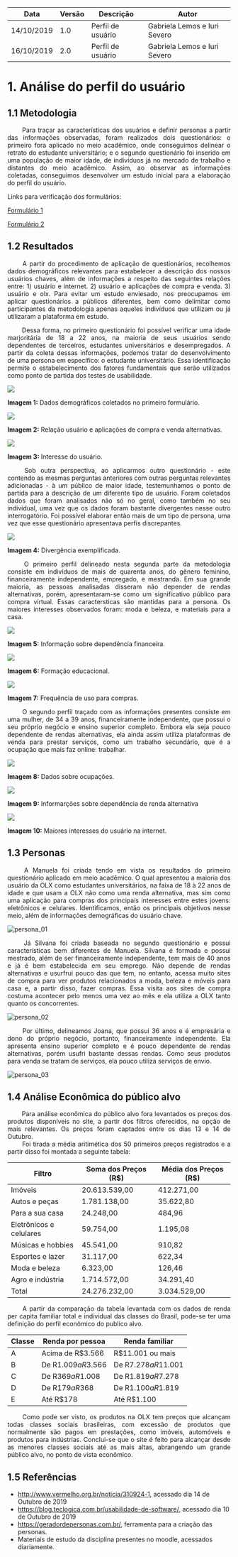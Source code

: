 | Data | Versão | Descrição | Autor |
| --- | --- | --- | --- |
| 14/10/2019 | 1.0 | Perfil de usuário  | Gabriela Lemos e Iuri Severo |
| 16/10/2019 | 2.0 | Perfil de usuário  | Gabriela Lemos e Iuri Severo |

# 1. Análise do perfil do usuário
## 1.1 Metodologia
<p align="justify">
&emsp;&emsp;
Para traçar as características dos usuários e definir personas a partir das informações observadas, foram realizados dois questionários: o primeiro fora aplicado no meio acadêmico, onde conseguimos delinear o retrato do estudante universitário; e o segundo questionário foi inserido em uma população de maior idade, de indivíduos já no mercado de trabalho e distantes do meio acadêmico. Assim, ao observar as informações coletadas, conseguimos desenvolver um estudo inicial para a elaboração do perfil do usuário.</p>

Links para verificação dos formulários:

[Formulário 1](http://https://docs.google.com/forms/d/e/1FAIpQLSeXrNvwuvj9fYDp0A9J1inoLqmJe6lPuQ-UN2VFewIJcYOlsg/viewform?vc=0&c=0&w=1 "Formulário 1")

[Formulário 2](http://https://docs.google.com/forms/d/e/1FAIpQLSdlgtuOvdVGeuUO6RyFD6BPWboIl8ctL_d__UswV8U8zV4_TQ/viewform?vc=0&c=0&w=1 "Formulário 2")

## 1.2 Resultados
<p align="justify">
&emsp;&emsp;
A partir do procedimento de aplicação de questionários, recolhemos dados demográficos relevantes para estabelecer a descrição dos nossos usuários chaves, além de informações a respeito das seguintes relações entre: 1) usuário e internet. 
2) usuário e aplicações de compra e venda. 3) usuário e olx. Para evitar um estudo enviesado, nos preocupamos em aplicar questionários a públicos diferentes, bem como delimitar como participantes da metodologia apenas aqueles indivíduos que utilizam ou já utilizaram a plataforma em estudo.</p>
<p align="justify">
&emsp;&emsp;
Dessa forma, no primeiro questionário foi possível verificar uma idade marjoritária de 18 a 22 anos, na maioria de seus usuários sendo dependentes de terceiros, estudantes universitários e desempregados. A partir da coleta dessas informações, podemos tratar do desenvolvimento de uma persona em específico: o estudante universitário. Essa identificação permite o estabelecimento dos fatores fundamentais que serão utilizados como ponto de partida dos testes de usabilidade.</p>

![](https://raw.githubusercontent.com/Interacao-Humano-Computador/2019.2-OLX/master/img/perfil_de_usuario/v1/questionario_v1/demogr%C3%A1fico_01.png) 

**Imagem 1:** Dados demográficos coletados no primeiro formulário.

![](https://raw.githubusercontent.com/Interacao-Humano-Computador/2019.2-OLX/master/img/perfil_de_usuario/v1/questionario_v1/aplicacao_01.png)

**Imagem 2:** Relação usuário e aplicações de compra e venda alternativas.

![](https://raw.githubusercontent.com/Interacao-Humano-Computador/2019.2-OLX/master/img/perfil_de_usuario/v1/questionario_v1/aplicao_02.png)

**Imagem 3:** Interesse do usuário.

<p align="justify">
&emsp;&emsp;
Sob outra perspectiva, ao aplicarmos outro questionário - este contendo as mesmas perguntas anteriores com outras perguntas relevantes adicionadas - à um público de maior idade, testemunhamos o ponto de partida para a descrição de um diferente tipo de usuário. Foram coletados dados que foram analisados não só no geral, como também no seu individual, uma vez que os dados foram bastante divergentes nesse outro interrogatório. Foi possível elaborar então mais de um tipo de persona, uma vez que esse questionário apresentava perfis discrepantes.
</p>

![](https://raw.githubusercontent.com/Interacao-Humano-Computador/2019.2-OLX/master/img/perfil_de_usuario/v2/questionario2_v2/form2_idade.png)

**Imagem 4:** Divergência exemplificada.

<p align="justify">
&emsp;&emsp;
O primeiro perfil delineado nesta segunda parte da metodologia consiste em indivíduos de mais de quarenta anos, do gênero feminino, financeiramente independente, empregado, e mestranda. Em sua grande maioria, as pessoas analisadas disseram não depender de rendas alternativas, porém, apresentaram-se como um significativo público para compra virtual. Essas caractersticas são mantidas para a persona. Os maiores interesses observados foram: moda e beleza, e materiais para a casa.
</p>

![](https://raw.githubusercontent.com/Interacao-Humano-Computador/2019.2-OLX/master/img/perfil_de_usuario/v2/questionario2_v2/form2_dependencia_financeira.png)

**Imagem 5:** Informação sobre dependência financeira.

![](https://raw.githubusercontent.com/Interacao-Humano-Computador/2019.2-OLX/master/img/perfil_de_usuario/v2/questionario2_v2/form2_formacao.png)

**Imagem 6:** Formação educacional.

![](https://raw.githubusercontent.com/Interacao-Humano-Computador/2019.2-OLX/master/img/perfil_de_usuario/v2/questionario2_v2/form2_uso_app_compra.png)

**Imagem 7:** Frequência de uso para compras.

<p align="justify">
&emsp;&emsp;
O segundo perfil traçado com as informações presentes consiste em uma mulher, de 34 a 39 anos, financeiramente independente, que possui o seu próprio negócio e ensino superior completo. Embora ela seja pouco dependente de rendas alternativas, ela ainda assim utiliza plataformas de venda para prestar serviços, como um trabalho secundário, que é a ocupação que mais faz online: trabalhar.</p>

![](https://raw.githubusercontent.com/Interacao-Humano-Computador/2019.2-OLX/master/img/perfil_de_usuario/v2/questionario2_v2/form2_ocupacoes.png)

**Imagem 8:** Dados sobre ocupações.

![](https://raw.githubusercontent.com/Interacao-Humano-Computador/2019.2-OLX/master/img/perfil_de_usuario/v2/questionario2_v2/form2_dependencia_renda_alternativa.png)

**Imagem 9:** Informarções sobre dependência de renda alternativa

![](https://raw.githubusercontent.com/Interacao-Humano-Computador/2019.2-OLX/master/img/perfil_de_usuario/v2/questionario2_v2/form2_faz_online.png)

**Imagem 10:** Maiores interesses do usuário na internet.

## 1.3 Personas

<p align="justify">
&emsp;&emsp;
A Manuela foi criada tendo em vista os resultados do primeiro questionário aplicado em meio acadêmico. O qual apresentou a maioria dos usuário da OLX como estudantes universitários, na faixa de 18 à 22 anos de idade e que usam a OLX não como uma renda alternativa, mas sim como uma aplicação para compras dos principais interesses entre estes jovens: eletrônicos e celulares. Identificamos, então os principais objetivos nesse meio, além de informações demográficas do usuário chave.
</p>

![persona_01](https://raw.githubusercontent.com/Interacao-Humano-Computador/2019.2-OLX/master/img/perfil_de_usuario/v1/persona_v1/persona_01.png)


<p align="justify">
&emsp;&emsp;
Já Silvana foi criada baseada no segundo questionário e possui características bem diferentes de Manuela. Silvana é formada e possui mestrado, além de ser financeiramente independente, tem mais de 40 anos e já é bem estabelecida em seu emprego. Não depende de rendas alternativas e usurfrui pouco das que tem, no entanto, acessa muito sites de compra para ver produtos relacionados a moda, beleza e móveis para casa e, a partir disso, fazer compras. Essa visita aos sites de compra costuma acontecer pelo menos uma vez ao mês e ela utiliza a OLX tanto quanto os concorrentes.
</p>

![persona_02](https://github.com/Interacao-Humano-Computador/2019.2-OLX/blob/master/img/perfil_de_usuario/v2/personas_v2/persona_02_silvana.png)

<p align="justify">
&emsp;&emsp;
Por último, delineamos Joana, que possui 36 anos e é empresária e dono do próprio
negócio, portanto, financeiramente independente. Ela apresenta ensino superior
completo e é pouco dependente de rendas alternativas, porém usufri bastante dessas rendas.
Como seus produtos para venda se tratam de serviços, ela pouco utiliza serviços de envio.
</p>

![persona_03](https://raw.githubusercontent.com/Interacao-Humano-Computador/2019.2-OLX/master/img/perfil_de_usuario/v2/personas_v2/persona_03_joana.png)

## 1.4 Análise Econômica do público alvo

<p align="justify"> 
&emsp;&emsp;
Para análise econômica do público alvo fora levantados os preços dos produtos disponíveis no site, a partir dos filtros oferecidos, na opção de mais relevantes. Os preços foram captados entre os dias 13 e 14 de Outubro.
<br>
&emsp;&emsp;
Foi tirada a média aritimética dos 50 primeiros preços registrados e a partir disso foi montada a seguinte tabela:
</p>

| Filtro | Soma dos Preços (R$) | Média dos Preços (R$) |
| ---- | ---- | ---- |
| Imóveis | 20.613.539,00 | 412.271,00 |
| Autos e peças | 1.781.138,00 | 35.622,80 |
| Para a sua casa | 24.248,00 | 484,96 |
| Eletrônicos e celulares | 59.754,00 | 1.195,08 |
| Músicas e hobbies | 45.541,00 | 910,82 |
| Esportes e lazer | 31.117,00 | 622,34 |
| Moda e beleza | 6.323,00 | 126,46 |
| Agro e indústria | 1.714.572,00 | 34.291,40 |
| Total | 24.276.232,00 | 3.034.529,00 |

<p align="justify"> &emsp;&emsp;
A partir da comparação da tabela levantada com os dados de renda per capita familiar total e individual das classes do Brasil, pode-se ter uma definição do perfil econômico do publico alvo.
</p>

| Classe | Renda por pessoa | Renda familiar |
| --- | --- | --- |
| A | Acima de R$3.566 | R$11.001 ou mais |
| B | De R$1.009 a R$3.566 | De R$7.278 a R$11.001 |
| C | De R$369 a R$1.008 | De R$1.819 a R$7.278 |
| D | De R$179 a R$368 | De R$1.100 a R$1.819 |
| E | Até R$178 | Até R$1.100 |

<p align="justify"> &emsp;&emsp;
Como pode ser visto, os produtos na OLX tem preços que alcançam todas classes sociais brasileiras, com excessão de produtos que normalmente são pagos em prestações, como imóveis, automóveis e produtos para indústrias. Conclui-se que o site é feito para alcançar desde as menores classes sociais até as mais altas, abrangendo um grande público alvo, no ponto de vista econômico.
</p>

## 1.5 Referências
* http://www.vermelho.org.br/noticia/310924-1, acessado dia 14 de Outubro de 2019
* https://blog.teclogica.com.br/usabilidade-de-software/, acessado dia 10 de Outubro de 2019
* https://geradordepersonas.com.br/, ferramenta para a criação das personas.
* Materiais de estudo da disciplina presentes no moodle, acessados diariamente.
